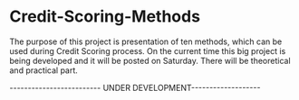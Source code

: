 # Credit-Scoring-Methods
The purpose of this project is presentation of ten methods, which can be used during Credit Scoring process.
On the current time this big project is being developed and it will be posted on Saturday. There will be theoretical and practical part.

------------------------- UNDER DEVELOPMENT-------------------
